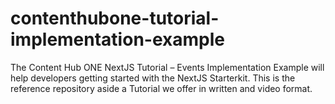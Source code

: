 # contenthubone-tutorial-implementation-example
The Content Hub ONE NextJS Tutorial – Events Implementation Example will help developers getting started with the NextJS Starterkit. This is the reference repository aside a Tutorial we offer in written and video format.
